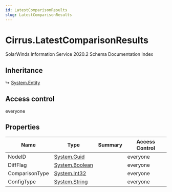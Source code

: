 ```yaml
---
id: LatestComparisonResults
slug: LatestComparisonResults
---
```


# Cirrus.LatestComparisonResults

SolarWinds Information Service 2020.2 Schema Documentation Index

## Inheritance

↳ [System.Entity](./../System/Entity)

## Access control

everyone

## Properties

| Name | Type | Summary | Access Control |
| ------ | ------ | ------ | ------ |
| NodeID | [System.Guid](https://docs.microsoft.com/en-us/dotnet/api/system.guid) |  | everyone |
| DiffFlag | [System.Boolean](https://docs.microsoft.com/en-us/dotnet/api/system.boolean) |  | everyone |
| ComparisonType | [System.Int32](https://docs.microsoft.com/en-us/dotnet/api/system.int32) |  | everyone |
| ConfigType | [System.String](https://docs.microsoft.com/en-us/dotnet/api/system.string) |  | everyone |

